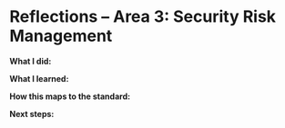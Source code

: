 # Reflections – Area 3: Security Risk Management

**What I did:**

**What I learned:**

**How this maps to the standard:**

**Next steps:**

